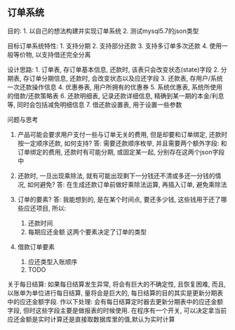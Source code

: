## 订单系统

目的: 
    1. 以自己的想法构建并实现订单系统
    2. 测试mysql5.7的json类型

目标订单系统特性: 
    1. 支持分期
    2. 支持部分还款
    3. 支持多订单多次还款
    4. 使用一般等价物, 以支持借还完全分离
    
设计思路:
    1. 订单表,       存订单基本信息, 还款时, 该表只会改变状态(state)字段
    2. 分期表,       存订单分期信息, 还款时, 会改变状态以及应还字段
    3. 还款表,       存用户/系统一次还款操作信息
    4. 优惠券表,     用户所拥有的优惠券
    5. 系统优惠表,   系统所使用的借款/还款策略表
    6. 还款明细表,   记录还款详细信息, 精确到某一期的本金/利息等, 同时会包括减免明细信息
    7. 借还款设置表, 用于设置一些参数
    
问题与思考
1. 产品可能会要求用户支付一些与订单无关的费用, 但是却要和订单绑定, 还款时按一定顺序还款, 如何支持?
答: 需要还款顺序枚举, 并且需要两个额外字段: 和订单绑定的费用, 还款时有可能分期, 或固定某一起, 分别存在这两个json字段中

2. 还款时, 一旦出现乘除法, 就有可能出现剩下一分钱还不清或多还一分钱的情况, 如何避免?
答: 在生成还款订单前做好乘除法运算, 再插入订单, 避免乘除法

3. 订单的要素?
答: 我能想到的, 是在某个时间点, 要还多少钱, 这些钱用于还了哪些应还项目, 所以: 
    1. 还款时间
    2. 每期应还金额
这两个要素决定了订单的类型

4. 借款订单要素
    1. 应还类型入账顺序
    2. TODO

关于每日结算:
如果每日结算发生异常, 将会有巨大的不确定性, 且恢复困难, 而且, 以账单为单位进行每日结算, 量将会是巨大的,
每日结算的目的其实是更新分期表中的应还金额字段.
作以下处理:
会有每日结算定时器去更新分期表中的应还金额字段, 但时这些字段主要是做报表的时候使用.
在程序有一个开关, 可以决定拿当前应还金额是实时计算还是直接取数据库里的值,默认为实时计算